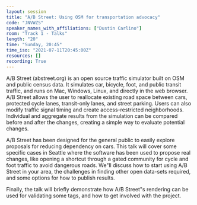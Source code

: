 ```yaml
---
layout: session
title: "A/B Street: Using OSM for transportation advocacy"
code: "JNVWZS"
speaker_names_with_affiliations: ["Dustin Carlino"]
room: "Track 1 - Talks"
length: "20"
time: "Sunday, 20:45"
time_iso: "2021-07-11T20:45:00Z"
resources: []
recording: True
---
```

A/B Street (abstreet.org) is an open source traffic simulator built on OSM and public census data. It simulates car, bicycle, foot, and public transit traffic, and runs on Mac, Windows, Linux, and directly in the web browser. A/B Street allows the user to reallocate existing road space between cars, protected cycle lanes, transit-only lanes, and street parking. Users can also modify traffic signal timing and create access-restricted neighborhoods. Individual and aggregate results from the simulation can be compared before and after the changes, creating a simple way to evaluate potential changes.

A/B Street has been designed for the general public to easily explore proposals for reducing dependency on cars. This talk will cover some specific cases in Seattle where the software has been used to propose real changes, like opening a shortcut through a gated community for cycle and foot traffic to avoid dangerous roads. We"ll discuss how to start using A/B Street in your area, the challenges in finding other open data-sets required, and some options for how to publish results.

Finally, the talk will briefly demonstrate how A/B Street"s rendering can be used for validating some tags, and how to get involved with the project.
